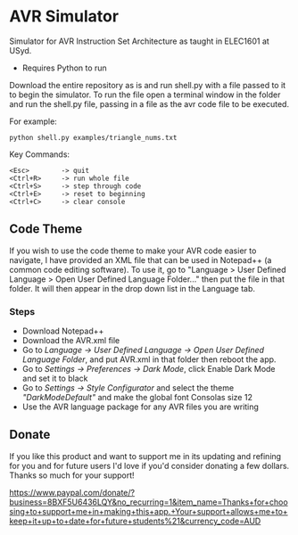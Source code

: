 # AVR Simulator
Simulator for AVR Instruction Set Architecture as taught in ELEC1601 at USyd.
- Requires Python to run

Download the entire repository as is and run
shell.py with a file passed to it to begin the
simulator. To run the file open a terminal window
in the folder and run the shell.py file,
passing in a file as the avr code file to be executed.

For example:
    
    python shell.py examples/triangle_nums.txt

Key Commands:

    <Esc>        -> quit
    <Ctrl+R>     -> run whole file
    <Ctrl+S>     -> step through code
    <Ctrl+E>     -> reset to beginning
    <Ctrl+C>     -> clear console

## Code Theme
If you wish to use the code theme to make your
AVR code easier to navigate, I have provided an
XML file that can be used in Notepad++ (a common
code editing software). To use it, go to
"Language > User Defined Language > Open User Defined Language Folder..."
then put the file in that folder. It will then
appear in the drop down list in the Language tab.

### Steps
-	Download Notepad++
-	Download the AVR.xml file
-	Go to *Language -> User Defined Language -> Open User Defined Language Folder*, and put AVR.xml in that folder then reboot the app.
-	Go to *Settings -> Preferences -> Dark Mode*, click Enable Dark Mode and set it to black 
-	Go to *Settings -> Style Configurator* and select the theme *"DarkModeDefault"* and make the global font Consolas size 12
-	Use the AVR language package for any AVR files you are writing

## Donate
If you like this product and want to support me
in its updating and refining for you and for future
users I'd love if you'd consider donating a few dollars.
Thanks so much for your support!

https://www.paypal.com/donate/?business=8BXF5U6436LQY&no_recurring=1&item_name=Thanks+for+choosing+to+support+me+in+making+this+app.+Your+support+allows+me+to+keep+it+up+to+date+for+future+students%21&currency_code=AUD
